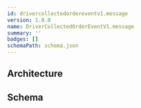 ```yaml
---
id: drivercollectedordereventv1.message
version: 1.0.0
name: DriverCollectedOrderEventV1.message
summary: ''
badges: []
schemaPath: schema.json
---
```

## Architecture
<NodeGraph />


## Schema
<SchemaViewer file="schema.json" title="Message Schema" maxHeight="500" />
